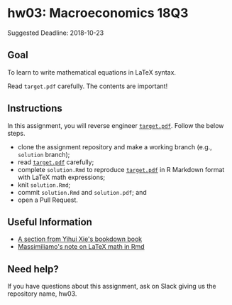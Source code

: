 # hw03: Macroeconomics 18Q3

Suggested Deadline: 2018-10-23

## Goal

To learn to write mathematical equations in LaTeX syntax.

Read `target.pdf` carefully. The contents are important!

## Instructions

In this assignment, you will reverse engineer [`target.pdf`](./target.pdf). Follow 
the below steps.

- clone the assignment repository and make a working branch (e.g., `solution` branch);
- read [`target.pdf`](./target.pdf) carefully;
- complete `solution.Rmd` to reproduce [`target.pdf`](./target.pdf) in R Markdown format with LaTeX math expressions;
- knit `solution.Rmd`;
- commit `solution.Rmd` and `solution.pdf`; and 
- open a Pull Request.
 
## Useful Information

- [A section from Yihui Xie's  bookdown book](https://bookdown.org/yihui/bookdown/markdown-syntax.html#math-expressions)
- [Massimiliamo's note on LaTeX math in Rmd](https://econgit.github.io/en/post/2017/04/latex-codes-for-math/)

 

## Need help?

If you have questions about this assignment, ask on Slack giving us the repository name, hw03.